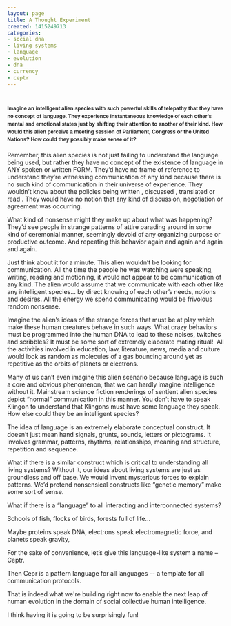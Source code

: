 ```yaml
---
layout: page
title: A Thought Experiment
created: 1415249713
categories:
- social dna
- living systems
- language
- evolution
- dna
- currency
- ceptr
---
```

<h1><span style="font-family: Arial, Helvetica, sans-serif; font-size: 12px; line-height: 1.5;">Imagine an intelligent alien species with such powerful skills of telepathy that they have no concept of language. They experience instantaneous knowledge of each other&rsquo;s mental and emotional states just by shifting their attention to another of their kind. How would this alien perceive a meeting session of Parliament, Congress or the United Nations? How could they possibly make sense of it?</span></h1><p>Remember, this alien species is not just failing to understand the language being used, but rather they have no concept of the existence of language in ANY spoken or written FORM. They&rsquo;d have no frame of reference to understand they&rsquo;re witnessing communication of any kind because there is no such kind of communication in their universe of experience. They wouldn&rsquo;t know about the policies being written , discussed , translated or read . They would have no notion that any kind of discussion, negotiation or agreement was occurring.</p><p>What kind of nonsense might they make up about what was happening? They&rsquo;d see people in strange patterns of attire parading around in some kind of ceremonial manner, seemingly devoid of any organizing purpose or productive outcome. And repeating this behavior again and again and again and again.</p><p>Just think about it for a minute. This alien wouldn&rsquo;t be looking for communication. All the time the people he was watching were speaking, writing, reading and motioning, it would not appear to be communication of any kind. The alien would assume that we communicate with each other like any intelligent species&hellip; by direct knowing of each other&rsquo;s needs, notions and desires. All the energy we spend communicating would be frivolous random nonsense.</p><p>Imagine the alien&rsquo;s ideas of the strange forces that must be at play which make these human creatures behave in such ways. What crazy behaviors must be programmed into the human DNA to lead to these noises, twitches and scribbles? It must be some sort of extremely elaborate mating ritual! &nbsp;All the activities involved in education, law, literature, news, media and culture would look as random as molecules of a gas bouncing around yet as repetitive as the orbits of planets or electrons.</p><p>Many of us can&rsquo;t even imagine this alien scenario because language is such a core and obvious phenomenon, that we can hardly imagine intelligence without it. Mainstream science fiction renderings of sentient alien species depict &ldquo;normal&rdquo; communication in this manner. You don&rsquo;t have to speak Klingon to understand that Klingons must have some language they speak. How else could they be an intelligent species?</p><p>The idea of language is an extremely elaborate conceptual construct. It doesn&rsquo;t just mean hand signals, grunts, sounds, letters or pictograms. It involves grammar, patterns, rhythms, relationships, meaning and structure, repetition and sequence.</p><p>What if there is a similar construct which is critical to understanding all living systems? Without it, our ideas about living systems are just as groundless and off base. We would invent mysterious forces to explain patterns. We&rsquo;d pretend nonsensical constructs like &ldquo;genetic memory&rdquo; make some sort of sense.</p><p>What if there is a &ldquo;language&rdquo; to all interacting and interconnected systems?</p><p>Schools of fish, flocks of birds, forests full of life...</p><p>Maybe proteins speak DNA, electrons speak electromagnetic force, and planets speak gravity,</p><p>For the sake of convenience, let&rsquo;s give this language-like system a name &ndash; Ceptr.</p><p>Then Cepr is a pattern language for all languages -- a template for all communication protocols.</p><p>That is indeed what we&#39;re building right now to enable the next leap of human evolution in the domain of social collective human intelligence.&nbsp;</p><p>I think having it is going to be surprisingly fun!</p>
